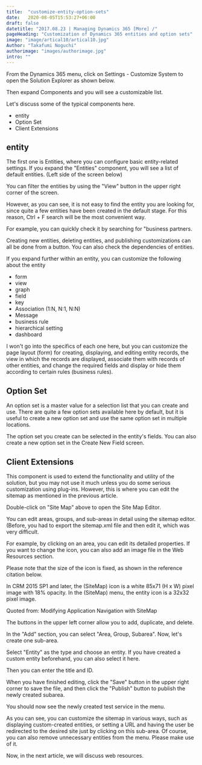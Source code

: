 ```yaml
---
title:  "customize-entity-option-sets"
date:   2020-08-05T15:53:27+06:00
draft: false
datetitle: "2017.08.23 | Managing Dynamics 365 [More] /"
pageHeading: "Customization of Dynamics 365 entities and option sets"
image: "image/artical10/artical10.jpg"
Author: "Takafumi Noguchi"
authorimage: "images/authorimage.jpg"
intro: ""
---
```

<!-- Intro  -->
From the Dynamics 365 menu, click on Settings - Customize System to open the Solution Explorer as shown below.

Then expand Components and you will see a customizable list.
<!-- Image= customiz1.png -->

Let's discuss some of the typical components here.


<!-- Table Of content -->
* entity
* Option Set
* Client Extensions

## entity
The first one is Entities, where you can configure basic entity-related settings. If you expand the "Entities" component, you will see a list of default entities. (Left side of the screen below)

You can filter the entities by using the "View" button in the upper right corner of the screen.
<!-- Image= customiz2.png -->

However, as you can see, it is not easy to find the entity you are looking for, since quite a few entities have been created in the default stage. For this reason, Ctrl + F search will be the most convenient way.

For example, you can quickly check it by searching for "business partners.
<!-- Image= customiz3.png -->

Creating new entities, deleting entities, and publishing customizations can all be done from a button. You can also check the dependencies of entities.
<!-- Imge= customiz4.png -->

If you expand further within an entity, you can customize the following about the entity

* form
* view
* graph
* field
* key
* Association (1:N, N:1, N:N)
* Message
* business rule
* hierarchical setting
* dashboard

<!-- Image= customiz5.png -->

I won't go into the specifics of each one here, but you can customize the page layout (form) for creating, displaying, and editing entity records, the view in which the records are displayed, associate them with records of other entities, and change the required fields and display or hide them according to certain rules (business rules).

## Option Set
An option set is a master value for a selection list that you can create and use. There are quite a few option sets available here by default, but it is useful to create a new option set and use the same option set in multiple locations.
<!-- Image= customiz6.png -->

The option set you create can be selected in the entity's fields. You can also create a new option set in the Create New Field screen.
<!-- Image= customiz7.png -->

## Client Extensions
This component is used to extend the functionality and utility of the solution, but you may not use it much unless you do some serious customization using plug-ins. However, this is where you can edit the sitemap as mentioned in the previous article.
<!-- Image= customiz8.png -->

Double-click on "Site Map" above to open the Site Map Editor.
<!-- Image= customiz9.png -->

You can edit areas, groups, and sub-areas in detail using the sitemap editor. (Before, you had to export the sitemap.xml file and then edit it, which was very difficult.

For example, by clicking on an area, you can edit its detailed properties. If you want to change the icon, you can also add an image file in the Web Resources section.
<!-- Image= customiz10.png -->

Please note that the size of the icon is fixed, as shown in the reference citation below.

<!-- Quate Box -->
In CRM 2015 SP1 and later, the <Area> (SiteMap) icon is a white 85x71 (H x W) pixel image with 18% opacity. In the <SubArea> (SiteMap) menu, the entity icon is a 32x32 pixel image.

Quoted from: Modifying Application Navigation with SiteMap

The buttons in the upper left corner allow you to add, duplicate, and delete.
<!-- Image= customiz11.png -->

In the "Add" section, you can select "Area, Group, Subarea". Now, let's create one sub-area.

Select "Entity" as the type and choose an entity. If you have created a custom entity beforehand, you can also select it here.

<!-- Image= customiz12.png -->

Then you can enter the title and ID.
<!-- Image= customiz13.png -->

When you have finished editing, click the "Save" button in the upper right corner to save the file, and then click the "Publish" button to publish the newly created subarea.
<!-- Image= customiz14.png -->

You should now see the newly created test service in the menu.
<!-- Image= customiz15.png -->

As you can see, you can customize the sitemap in various ways, such as displaying custom-created entities, or setting a URL and having the user be redirected to the desired site just by clicking on this sub-area. Of course, you can also remove unnecessary entities from the menu. Please make use of it.

Now, in the next article, we will discuss web resources.